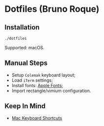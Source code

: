 # Dotfiles (Bruno Roque)

## Installation

```shell
./dotfiles
```

Supported: macOS.

## Manual Steps

- Setup `Colemak` keyboard layout;
- Load `iTerm` settings;
- Install fonts: [Apple Fonts](https://developer.apple.com/fonts/);
- Import rectangle/vimium configuration.

## Keep In Mind

- [Mac Keyboard Shortcuts](https://support.apple.com/en-us/HT201236)
